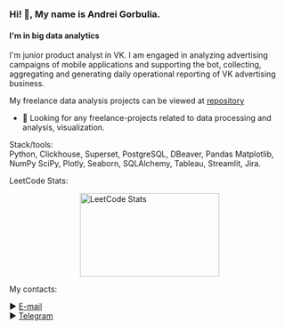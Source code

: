 ### Hi! 👋, My name is Andrei Gorbulia.
#### I'm in big data analytics

I'm junior product analyst in VK.
I am engaged in analyzing advertising campaigns of mobile applications and supporting the bot, collecting, aggregating and generating daily operational reporting of VK advertising business.

My freelance data analysis projects can be viewed at [repository](https://github.com/AVGorbulya/My_freelance_projects)

- 🔭 Looking for any freelance-projects related to data processing and analysis, visualization.

Stack/tools:  
Python, Clickhouse, Superset, PostgreSQL, DBeaver, Pandas Matplotlib, NumPy SciPy, Plotly, Seaborn, SQLAlchemy, Tableau, Streamlit, Jira.

LeetCode Stats:
<div align="left">
    <img src="https://leetcard.jacoblin.cool/Avgorbulya?theme=forest&font=Macondo" alt="LeetCode Stats" style="display:block;margin:0 auto; width:250px; height:150px;">
</div>

My contacts:
<span align="left">

► [E-mail](mailto:avgorjob@gmail.com)  
► [Telegram](https://t.me/AVGorbulya)
